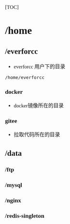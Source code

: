 <span  style="font-family: Simsun,serif; font-size: 17px; ">

[TOC]

# /home

## /everforcc

- everforcc 用户下的目录

~~~
/home/everforcc
~~~

### docker

- docker镜像所在的目录

### gitee

- 拉取代码所在的目录

## /data

### /ftp

### /mysql

### /nginx

### /redis-singleton

</span>
